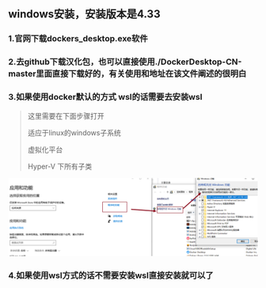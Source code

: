 ## windows安装，安装版本是4.33

### 1.官网下载dockers_desktop.exe软件

### 2.去github下载汉化包，也可以直接使用./DockerDesktop-CN-master里面直接下载好的，有关使用和地址在该文件阐述的很明白

### 3.如果使用docker默认的方式 wsl的话需要去安装wsl

> 这里需要在下面步骤打开
> 
> 适应于linux的windows子系统
> 
> 虚拟化平台
> 
> Hyper-V 下所有子类

![1729079055352](images/docker安装/1729079055352.png)

### 4.如果使用wsl方式的话不需要安装wsl直接安装就可以了
